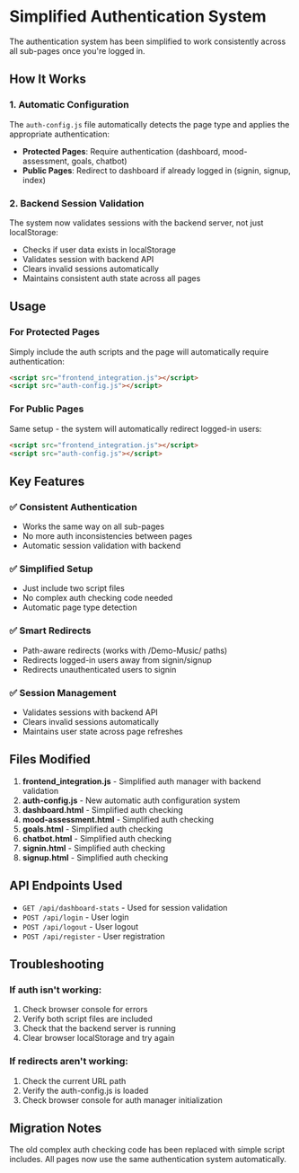 # Simplified Authentication System

The authentication system has been simplified to work consistently across all sub-pages once you're logged in.

## How It Works

### 1. Automatic Configuration
The `auth-config.js` file automatically detects the page type and applies the appropriate authentication:

- **Protected Pages**: Require authentication (dashboard, mood-assessment, goals, chatbot)
- **Public Pages**: Redirect to dashboard if already logged in (signin, signup, index)

### 2. Backend Session Validation
The system now validates sessions with the backend server, not just localStorage:

- Checks if user data exists in localStorage
- Validates session with backend API
- Clears invalid sessions automatically
- Maintains consistent auth state across all pages

## Usage

### For Protected Pages
Simply include the auth scripts and the page will automatically require authentication:

```html
<script src="frontend_integration.js"></script>
<script src="auth-config.js"></script>
```

### For Public Pages
Same setup - the system will automatically redirect logged-in users:

```html
<script src="frontend_integration.js"></script>
<script src="auth-config.js"></script>
```

## Key Features

### ✅ Consistent Authentication
- Works the same way on all sub-pages
- No more auth inconsistencies between pages
- Automatic session validation with backend

### ✅ Simplified Setup
- Just include two script files
- No complex auth checking code needed
- Automatic page type detection

### ✅ Smart Redirects
- Path-aware redirects (works with /Demo-Music/ paths)
- Redirects logged-in users away from signin/signup
- Redirects unauthenticated users to signin

### ✅ Session Management
- Validates sessions with backend API
- Clears invalid sessions automatically
- Maintains user state across page refreshes

## Files Modified

1. **frontend_integration.js** - Simplified auth manager with backend validation
2. **auth-config.js** - New automatic auth configuration system
3. **dashboard.html** - Simplified auth checking
4. **mood-assessment.html** - Simplified auth checking
5. **goals.html** - Simplified auth checking
6. **chatbot.html** - Simplified auth checking
7. **signin.html** - Simplified auth checking
8. **signup.html** - Simplified auth checking

## API Endpoints Used

- `GET /api/dashboard-stats` - Used for session validation
- `POST /api/login` - User login
- `POST /api/logout` - User logout
- `POST /api/register` - User registration

## Troubleshooting

### If auth isn't working:
1. Check browser console for errors
2. Verify both script files are included
3. Check that the backend server is running
4. Clear browser localStorage and try again

### If redirects aren't working:
1. Check the current URL path
2. Verify the auth-config.js is loaded
3. Check browser console for auth manager initialization

## Migration Notes

The old complex auth checking code has been replaced with simple script includes. All pages now use the same authentication system automatically. 
